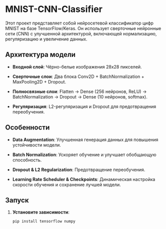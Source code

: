 # MNIST-CNN-Classifier

Этот проект представляет собой нейросетевой классификатор цифр MNIST на базе TensorFlow/Keras. Он использует сверточные нейронные сети (CNN) с улучшенной архитектурой, включающей нормализацию, регуляризацию и увеличение данных.

## Архитектура модели

- **Входной слой**: Чёрно-белые изображения 28x28 пикселей.
  
- **Сверточные слои**: Два блока Conv2D + BatchNormalization + MaxPooling2D + Dropout.
  
- **Полносвязные слои**: Flatten → Dense (256 нейронов, ReLU) → BatchNormalization → Dropout → Dense (10 нейронов, softmax).
  
- **Регуляризация**: L2-регуляризация и Dropout для предотвращения переобучения.

## Особенности

- **Data Augmentation**: Улучшенная генерация данных для повышения устойчивости модели.
  
- **Batch Normalization**: Ускоряет обучение и улучшает обобщающую способность.
  
- **Dropout & L2 Regularization**: Предотвращение переобучения.
  
- **Learning Rate Scheduler & Checkpoints**: Динамическая настройка скорости обучения и сохранение лучшей модели.

## Запуск

1. **Установите зависимости**:
   ```bash
   pip install tensorflow numpy
